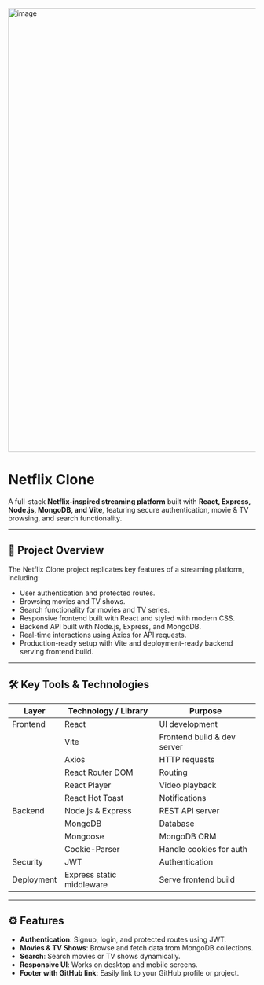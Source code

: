 <img width="1843" height="902" alt="image" src="https://github.com/user-attachments/assets/af7ee764-7508-470d-9839-0ed5ec0fef65" />

# Netflix Clone

A full-stack **Netflix-inspired streaming platform** built with **React, Express, Node.js, MongoDB, and Vite**, featuring secure authentication, movie & TV browsing, and search functionality.  

---

## 🌟 Project Overview

The Netflix Clone project replicates key features of a streaming platform, including:

- User authentication and protected routes.
- Browsing movies and TV shows.
- Search functionality for movies and TV series.
- Responsive frontend built with React and styled with modern CSS.
- Backend API built with Node.js, Express, and MongoDB.
- Real-time interactions using Axios for API requests.
- Production-ready setup with Vite and deployment-ready backend serving frontend build.

---

## 🛠 Key Tools & Technologies

| Layer        | Technology / Library            | Purpose |
| ------------ | ------------------------------ | ------- |
| Frontend     | React                          | UI development |
|              | Vite                           | Frontend build & dev server |
|              | Axios                          | HTTP requests |
|              | React Router DOM               | Routing |
|              | React Player                   | Video playback |
|              | React Hot Toast                | Notifications |
| Backend      | Node.js & Express              | REST API server |
|              | MongoDB                        | Database |
|              | Mongoose                       | MongoDB ORM |
|              | Cookie-Parser                  | Handle cookies for auth |
| Security     | JWT                            | Authentication |
| Deployment   | Express static middleware      | Serve frontend build |

---

## ⚙️ Features

- **Authentication**: Signup, login, and protected routes using JWT.  
- **Movies & TV Shows**: Browse and fetch data from MongoDB collections.  
- **Search**: Search movies or TV shows dynamically.  
- **Responsive UI**: Works on desktop and mobile screens.  
- **Footer with GitHub link**: Easily link to your GitHub profile or project.  
